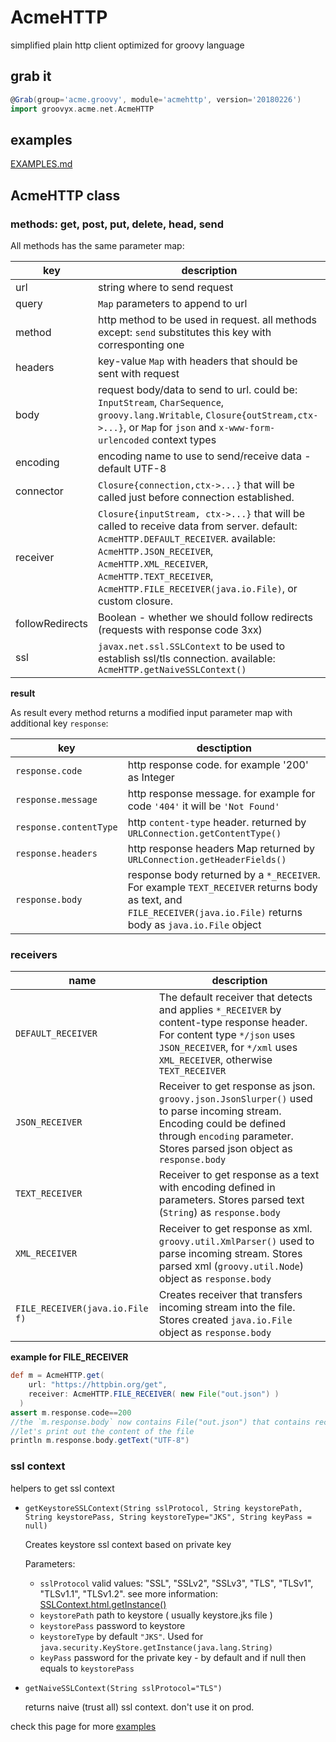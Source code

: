 # AcmeHTTP
simplified plain http client optimized for groovy language

## grab it

```groovy
@Grab(group='acme.groovy', module='acmehttp', version='20180226')
import groovyx.acme.net.AcmeHTTP
```

## examples

[EXAMPLES.md](EXAMPLES.md)

## AcmeHTTP class

### methods: get, post, put, delete, head, send

All methods has the same parameter map:

| key | description |
|-----------------|-------------------------------------------|
| url | string where to send request |
| query | `Map` parameters to append to url |
| method | http method to be used in request. all methods except: `send` substitutes this key with corresponting one |
| headers | key-value `Map` with headers that should be sent with request |
| body | request body/data to send to url. could be: `InputStream`, `CharSequence`, `groovy.lang.Writable`, `Closure{outStream,ctx->...}`, or `Map` for `json` and `x-www-form-urlencoded` context types |
| encoding | encoding name to use to send/receive data - default UTF-8 |
| connector | `Closure{connection,ctx->...}` that will be called just before connection established. |
| receiver | `Closure{inputStream, ctx->...}` that will be called to receive data from server. default: `AcmeHTTP.DEFAULT_RECEIVER`. available: `AcmeHTTP.JSON_RECEIVER`, `AcmeHTTP.XML_RECEIVER`, `AcmeHTTP.TEXT_RECEIVER`, `AcmeHTTP.FILE_RECEIVER(java.io.File)`, or custom closure. |
| followRedirects | Boolean - whether we should follow redirects (requests with response code 3xx) |
| ssl | `javax.net.ssl.SSLContext` to be used to establish ssl/tls connection. available: `AcmeHTTP.getNaiveSSLContext()` |

**result**

As result every method returns a modified input parameter map with additional key `response`:

| key | desctiption |
|----------------------|----------------------------|
| `response.code` | http response code. for example '200' as Integer |
| `response.message` | http response message. for example for code `'404'` it will be `'Not Found'` |
| `response.contentType` | http `content-type` header. returned by `URLConnection.getContentType()` |
| `response.headers` | http response headers Map returned by `URLConnection.getHeaderFields()` |
| `response.body` | response body returned by a `*_RECEIVER`. For example `TEXT_RECEIVER` returns body as text, and `FILE_RECEIVER(java.io.File)` returns body as `java.io.File` object |

### receivers

| name | description |
|------|-------------|
| `DEFAULT_RECEIVER` | The default receiver that detects and applies `*_RECEIVER` by content-type response header. For content type `*/json` uses `JSON_RECEIVER`, for `*/xml` uses `XML_RECEIVER`, otherwise `TEXT_RECEIVER` |
| `JSON_RECEIVER` | Receiver to get response as json. `groovy.json.JsonSlurper()` used to parse incoming stream. Encoding could be defined through `encoding` parameter. Stores parsed json object as `response.body` |
| `TEXT_RECEIVER` | Receiver to get response as a text with encoding defined in parameters. Stores parsed text (`String`) as `response.body` |
| `XML_RECEIVER` | Receiver to get response as xml. `groovy.util.XmlParser()` used to parse incoming stream. Stores parsed xml (`groovy.util.Node`) object as `response.body` |
| `FILE_RECEIVER(java.io.File f)` | Creates receiver that transfers incoming stream into the file. Stores created `java.io.File` object as `response.body` |

**example for FILE_RECEIVER**

```groovy
def m = AcmeHTTP.get(
    url: "https://httpbin.org/get",
    receiver: AcmeHTTP.FILE_RECEIVER( new File("out.json") )
  )
assert m.response.code==200
//the `m.response.body` now contains File("out.json") that contains received response
//let's print out the content of the file
println m.response.body.getText("UTF-8")
```

### ssl context

helpers to get ssl context

* `getKeystoreSSLContext(String sslProtocol, String keystorePath, String keystorePass, String keystoreType="JKS", String keyPass = null)`
  
  Creates keystore ssl context based on private key
  
  Parameters:
  
  * `sslProtocol` valid values: "SSL", "SSLv2", "SSLv3", "TLS", "TLSv1", "TLSv1.1", "TLSv1.2". see more information: [SSLContext.html.getInstance()](https://docs.oracle.com/javase/8/docs/api/javax/net/ssl/SSLContext.html#getInstance-java.lang.String-)
  * `keystorePath` path to keystore ( usually keystore.jks file )
  * `keystorePass` password to keystore
  * `keystoreType` by default `"JKS"`. Used for `java.security.KeyStore.getInstance(java.lang.String)`
  * `keyPass` password for the private key - by default and if null then equals to `keystorePass`
* `getNaiveSSLContext(String sslProtocol="TLS")`
  
  returns naive (trust all) ssl context. don't use it on prod.




check this page for more [examples](EXAMPLES.md)
